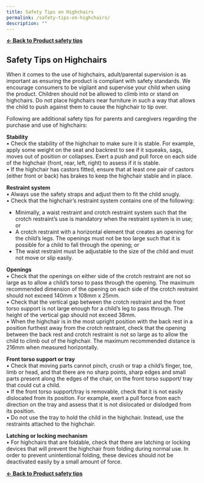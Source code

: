 ```yaml
---
title: Safety Tips on Highchairs
permalink: /safety-tips-on-highchairs/
description: ""
---
```


**[&#8592; Back to Product safety tips](/consumers/product-safety-tips/children-product)**

## Safety Tips on Highchairs
When it comes to the use of highchairs, adult/parental supervision is as important as ensuring the product is compliant with safety standards. We encourage consumers to be vigilant and supervise your child when using the product. Children should not be allowed to climb into or stand on highchairs. Do not place highchairs near furniture in such a way that allows the child to push against them to cause the highchair to tip over.

Following are additional safety tips for parents and caregivers regarding the purchase and use of highchairs:

**Stability**<br>
•	Check the stability of the highchair to make sure it is stable. For example, apply some weight on the seat and backrest to see if it squeaks, sags, moves out of position or collapses. Exert a push and pull force on each side of the highchair (front, rear, left, right) to assess if it is stable.<br>
•	If the highchair has castors fitted, ensure that at least one pair of castors (either front or back) has brakes to keep the highchair stable and in place.

**Restraint system**<br>
•	Always use the safety straps and adjust them to fit the child snugly.<br>
•	Check that the highchair’s restraint system contains one of the following:<br>
* Minimally, a waist restraint and crotch restraint system such that the crotch restraint’s use is mandatory when the restraint system is in use; or<br>
* A crotch restraint with a horizontal element that creates an opening for the child’s legs. The openings must not be too large such that it is possible for a child to fall through the opening; or<br>
* The waist restraint must be adjustable to the size of the child and must not move or slip easily.

**Openings**<br>
•	Check that the openings on either side of the crotch restraint are not so large as to allow a child’s torso to pass through the opening. The maximum recommended dimension of the opening on each side of the crotch restraint should not exceed 140mm x 108mm x 25mm.<br>
•	Check that the vertical gap between the crotch restraint and the front torso support is not large enough for a child’s leg to pass through. The height of the vertical gap should not exceed 38mm.<br>
•	When the highchair is in the most upright position with the back rest in a position furthest away from the crotch restraint, check that the opening between the back rest and crotch restraint is not so large as to allow the child to climb out of the highchair. The maximum recommended distance is 216mm when measured horizontally.

**Front torso support or tray**<br>
•	Check that moving parts cannot pinch, crush or trap a child’s finger, toe, limb or head, and that there are no sharp points, sharp edges and small parts present along the edges of the chair, on the front torso support/ tray that could cut a child.<br>
•	If the front torso support/tray is removable, check that it is not easily dislocated from its position. For example, exert a pull force from each direction on the tray and assess that it is not dislocated or dislodged from its position.<br>
•	Do not use the tray to hold the child in the highchair. Instead, use the restraints attached to the highchair.<br>

**Latching or locking mechanism**<br>
•	For highchairs that are foldable, check that there are latching or locking devices that will prevent the highchair from folding during normal use. In order to prevent unintentional folding, these devices should not be deactivated easily by a small amount of force.



**[&#8592; Back to Product safety tips](/consumers/product-safety-tips/children-product)**